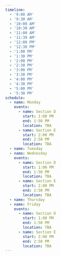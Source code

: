 ```yaml
---
timeline:
  - '9:00 AM'
  - '9:30 AM'
  - '10:00 AM'
  - '10:30 AM'
  - '11:00 AM'
  - '11:30 AM'
  - '12:00 PM'
  - '12:30 PM'
  - '1:00 PM'
  - '1:30 PM'
  - '2:00 PM'
  - '2:30 PM'
  - '3:00 PM'
  - '3:30 PM'
  - '4:00 PM'
  - '4:30 PM'
  - '5:00 PM'
  - '5:30 PM'
schedule:
  - name: Monday
    events:
      - name: Section D
        start: 1:00 PM
        end: 1:50 PM
        location: TBA
      - name: Section E
        start: 2:00 PM
        end: 2:50 PM
        location: TBA
  - name: Tuesday
  - name: Wednesday
    events:
      - name: Section D
        start: 1:00 PM
        end: 1:50 PM
        location: TBA
      - name: Section E
        start: 2:00 PM
        end: 2:50 PM
        location: TBA
  - name: Thursday
  - name: Friday
    events:
      - name: Section D
        start: 1:00 PM
        end: 1:50 PM
        location: TBA
      - name: Section E
        start: 2:00 PM
        end: 2:50 PM
        location: TBA
---
```

